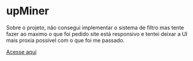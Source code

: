 # upMiner

Sobre o projeto, não consegui implementar o sistema de filtro mas tente fazer ao maximo o que foi pedido
site está responsivo e tentei deixar a UI mais proxia possivel com o que foi me passado.

[Acesse aqui](up-miner-vercel.vercel.app)
